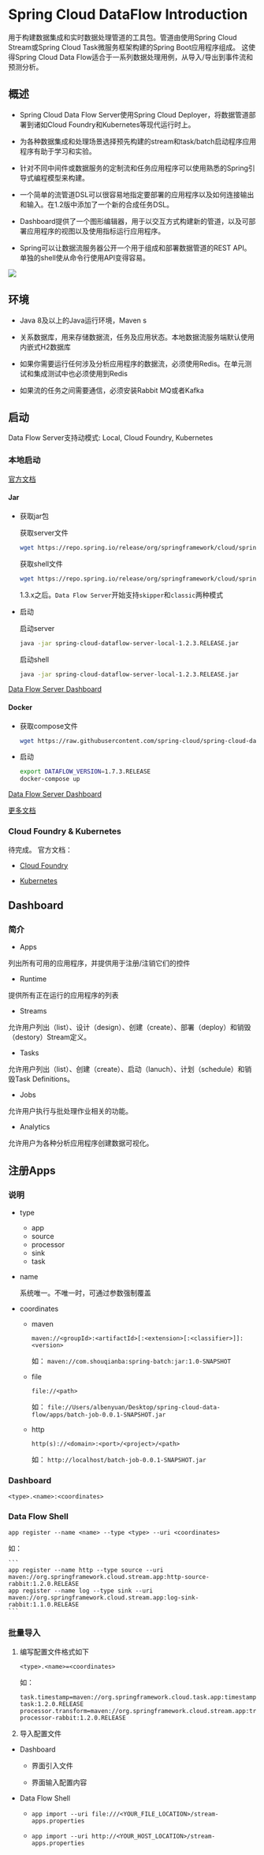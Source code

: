 # Spring Cloud DataFlow Introduction

用于构建数据集成和实时数据处理管道的工具包。管道由使用Spring Cloud Stream或Spring Cloud Task微服务框架构建的Spring Boot应用程序组成。
这使得Spring Cloud Data Flow适合于一系列数据处理用例，从导入/导出到事件流和预测分析。

## 概述

- Spring Cloud Data Flow Server使用Spring Cloud Deployer，将数据管道部署到诸如Cloud Foundry和Kubernetes等现代运行时上。

- 为各种数据集成和处理场景选择预先构建的stream和task/batch启动程序应用程序有助于学习和实验。

- 针对不同中间件或数据服务的定制流和任务应用程序可以使用熟悉的Spring引导式编程模型来构建。

- 一个简单的流管道DSL可以很容易地指定要部署的应用程序以及如何连接输出和输入。在1.2版中添加了一个新的合成任务DSL。

- Dashboard提供了一个图形编辑器，用于以交互方式构建新的管道，以及可部署应用程序的视图以及使用指标运行应用程序。

- Spring可以让数据流服务器公开一个用于组成和部署数据管道的REST API。单独的shell使从命令行使用API变得容易。

![](https://raw.githubusercontent.com/spring-cloud/spring-cloud-dataflow/master/spring-cloud-dataflow-docs/src/main/asciidoc/images/dataflow-metrics-arch.png,'')

## 环境

  - Java 8及以上的Java运行环境，Maven
  s
  - 关系数据库，用来存储数据流，任务及应用状态。本地数据流服务端默认使用内嵌式H2数据库

  - 如果你需要运行任何涉及分析应用程序的数据流，必须使用Redis。在单元测试和集成测试中也必须使用到Redis
  
  - 如果流的任务之间需要通信，必须安装Rabbit MQ或者Kafka

## 启动 

Data Flow Server支持动模式: Local, Cloud Foundry, Kubernetes

### 本地启动 

   [官方文档](https://cloud.spring.io/spring-cloud-dataflow/)


#### Jar
  
   - 获取jar包
    
       获取server文件
       ```bash
       wget https://repo.spring.io/release/org/springframework/cloud/spring-cloud-dataflow-server-local/1.7.3.RELEASE/spring-cloud-dataflow-server-local-1.7.3.RELEASE.jar
       ```
        
       获取shell文件
       ```bash
       wget https://repo.spring.io/release/org/springframework/cloud/spring-cloud-dataflow-shell/1.7.3.RELEASE/spring-cloud-dataflow-shell-1.7.3.RELEASE.jar
       ```
       
       1.3.x之后。`Data Flow Server`开始支持`skipper`和`classic`两种模式
    
   - 启动
    
      启动server
      ```bash
      java -jar spring-cloud-dataflow-server-local-1.2.3.RELEASE.jar
      ```
      
      启动shell
      ```bash
      java -jar spring-cloud-dataflow-server-local-1.2.3.RELEASE.jar
      ```
  [Data Flow Server Dashboard](http://localhost:9393/dashboard)         
  
#### Docker
    
  - 获取compose文件
  
    ```bash
    wget https://raw.githubusercontent.com/spring-cloud/spring-cloud-dataflow/v1.7.3.RELEASE/spring-cloud-dataflow-server-local/docker-compose.yml
    ```
  - 启动
  
    ```bash
    export DATAFLOW_VERSION=1.7.3.RELEASE
    docker-compose up
    ```
 [Data Flow Server Dashboard](http://localhost:9393/dashboard)
 
 [更多文档](https://docs.spring.io/spring-cloud-dataflow/docs/current/reference/htmlsingle/#getting-started-deploying-spring-cloud-dataflow-docker) 
 

### Cloud Foundry & Kubernetes

  待完成。
  官方文档：
  - [Cloud Foundry](https://docs.spring.io/spring-cloud-dataflow-server-cloudfoundry/docs/current/reference/htmlsingle/#getting-started)
  
  - [Kubernetes](https://cloud.spring.io/spring-cloud-dataflow-server-kubernetes/)
   
## 

## Dashboard
  
### 简介

 - Apps

  列出所有可用的应用程序，并提供用于注册/注销它们的控件
 
 - Runtime
 
  提供所有正在运行的应用程序的列表
 
 - Streams
  
  允许用户列出（list）、设计（design）、创建（create）、部署（deploy）和销毁（destory）Stream定义。

 - Tasks
 
  允许用户列出（list）、创建（create）、启动（lanuch）、计划（schedule）和销毁Task Definitions。

 - Jobs

 允许用户执行与批处理作业相关的功能。

 - Analytics

 允许用户为各种分析应用程序创建数据可视化。

## 注册Apps

### 说明

  - type
    + app
    + source
    + processor
    + sink
    + task
  - name
  
    系统唯一。不唯一时，可通过参数强制覆盖
  - coordinates
    
    + maven
    
      `maven://<groupId>:<artifactId>[:<extension>[:<classifier>]]:<version>`

      如：
      `maven://com.shouqianba:spring-batch:jar:1.0-SNAPSHOT`

    + file
    
      `file://<path>`

      如：
      `file://Users/albenyuan/Desktop/spring-cloud-data-flow/apps/batch-job-0.0.1-SNAPSHOT.jar`

    + http
      
      `http(s)://<domain>:<port>/<project>/<path>`

      如：
      `http://localhost/batch-job-0.0.1-SNAPSHOT.jar`

### Dashboard

  ```
  <type>.<name>:<coordinates>
  ```

### Data Flow Shell

   `app register --name <name> --type <type> --uri <coordinates>`

   如：

    ```
    app register --name http --type source --uri maven://org.springframework.cloud.stream.app:http-source-rabbit:1.2.0.RELEASE
    app register --name log --type sink --uri maven://org.springframework.cloud.stream.app:log-sink-rabbit:1.1.0.RELEASE
    ```


### 批量导入

  1. 编写配置文件格式如下
  
     ```
     <type>.<name>=<coordinates>
     ```
    
     如：

     ```
     task.timestamp=maven://org.springframework.cloud.task.app:timestamp-task:1.2.0.RELEASE
     processor.transform=maven://org.springframework.cloud.stream.app:transform-processor-rabbit:1.2.0.RELEASE
     ```

  1. 导入配置文件

  - Dashboard
    
      + 界面引入文件
    
      + 界面输入配置内容


  - Data Flow Shell

      + `app import --uri file:///<YOUR_FILE_LOCATION>/stream-apps.properties`
      
      + `app import --uri http://<YOUR_HOST_LOCATION>/stream-apps.properties`




   








